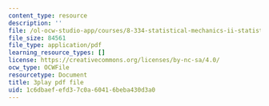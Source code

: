 ```yaml
---
content_type: resource
description: ''
file: /ol-ocw-studio-app/courses/8-334-statistical-mechanics-ii-statistical-physics-of-fields-spring-2014/1c6dbaefefd37c0a60416beba430d3a0_bMnpf0s-mAk.pdf
file_size: 84561
file_type: application/pdf
learning_resource_types: []
license: https://creativecommons.org/licenses/by-nc-sa/4.0/
ocw_type: OCWFile
resourcetype: Document
title: 3play pdf file
uid: 1c6dbaef-efd3-7c0a-6041-6beba430d3a0
---
```

